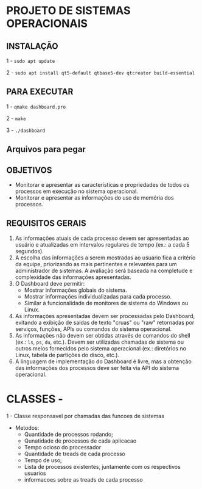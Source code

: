# PROJETO DE SISTEMAS OPERACIONAIS


## INSTALAÇÃO

1 -
`
sudo apt update
`

2 - 
`
sudo apt install qt5-default qtbase5-dev qtcreator build-essential
`

## PARA EXECUTAR 
1 -
`
qmake dashboard.pro
`

2 -
`
make
`

3 -
`
./dashboard
`


## Arquivos para pegar 


## OBJETIVOS
- Monitorar e apresentar as características e propriedades de todos os processos em execução no sistema operacional.
- Monitorar e apresentar as informações do uso de memória dos processos.

## REQUISITOS GERAIS
1. As informações atuais de cada processo devem ser apresentadas ao usuário e atualizadas em intervalos regulares de tempo (ex.: a cada 5 segundos).
2. A escolha das informações a serem mostradas ao usuário fica a critério da equipe, priorizando as mais pertinentes e relevantes para um administrador de sistemas. A avaliação será baseada na completude e complexidade das informações apresentadas.
3. O Dashboard deve permitir:
   - Mostrar informações globais do sistema.
   - Mostrar informações individualizadas para cada processo.
   - Similar à funcionalidade de monitores de sistema do Windows ou Linux.
4. As informações apresentadas devem ser processadas pelo Dashboard, evitando a exibição de saídas de texto "cruas" ou "raw" retornadas por serviços, funções, APIs ou comandos do sistema operacional.
5. As informações não devem ser obtidas através de comandos do shell (ex.: `ls`, `ps`, `du`, etc.). Devem ser utilizadas chamadas de sistema ou outros meios fornecidos pelo sistema operacional (ex.: diretórios no Linux, tabela de partições do disco, etc.).
6. A linguagem de implementação do Dashboard é livre, mas a obtenção das informações dos processos deve ser feita via API do sistema operacional.


# CLASSES -
1 - Classe responsavel por chamadas das funcoes de sistemas
   - Metodos:
      - Quantidade de processos rodando;
      - Qunatidade de processos de cada aplicacao
      - Tempo ocioso do processador
      - Quantidade de treads de cada processo
      - Tempo de uso;
      - Lista de processos existentes, juntamente com os respectivos usuarios
      - informacoes sobre as treads de cada processo